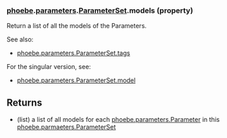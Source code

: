 ### [phoebe](phoebe.md).[parameters](phoebe.parameters.md).[ParameterSet](phoebe.parameters.ParameterSet.md).models (property)




Return a list of all the models of the Parameters.

See also:
* [phoebe.parameters.ParameterSet.tags](phoebe.parameters.ParameterSet.tags.md)

For the singular version, see:
* [phoebe.parameters.ParameterSet.model](phoebe.parameters.ParameterSet.model.md)

Returns
--------
* (list) a list of all models for each [phoebe.parameters.Parameter](phoebe.parameters.Parameter.md)
    in this [phoebe.parmaeters.ParameterSet](phoebe.parmaeters.ParameterSet.md)

